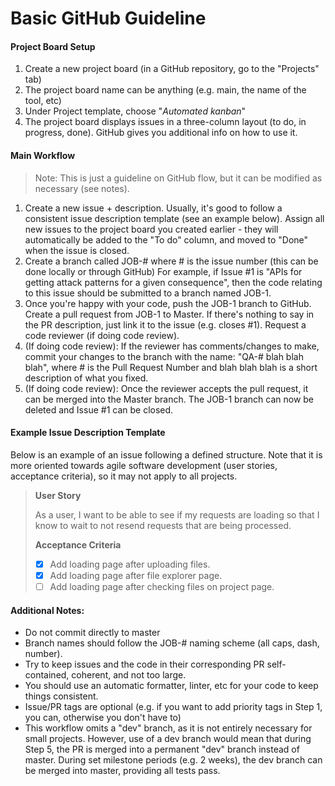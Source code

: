 # Basic GitHub Guideline

#### Project Board Setup

1. Create a new project board (in a GitHub repository, go to the "Projects" tab)
2. The project board name can be anything (e.g. main, the name of the tool, etc)
3. Under Project template, choose "*Automated kanban*"
4. The project board displays issues in a three-column layout (to do, in progress, done). GitHub gives you additional info on how to use it. 

#### Main Workflow

> Note: This is just a guideline on GitHub flow, but it can be modified as necessary (see notes). 

1. Create a new issue + description. Usually, it's good to follow a consistent issue description template (see an example below). Assign all new issues to the project board you created earlier - they will automatically be added to the "To do" column, and moved to "Done" when the issue is closed. 
2. Create a branch called JOB-# where # is the issue number (this can be done locally or through GitHub) For example, if Issue #1 is "APIs for getting attack patterns for a given consequence", then the code relating to this issue should be submitted to a branch named JOB-1.
3. Once you're happy with your code, push the JOB-1 branch to GitHub. Create a pull request from JOB-1 to Master. If there's nothing to say in the PR description, just link it to the issue (e.g. closes #1). Request a code reviewer (if doing code review).
4. (If doing code review): If the reviewer has comments/changes to make, commit your changes to the branch with the name: "QA-# blah blah blah", where # is the Pull Request Number and blah blah blah is a short description of what you fixed. 
5. (If doing code review): Once the reviewer accepts the pull request, it can be merged into the Master branch. The JOB-1 branch can now be deleted and Issue #1 can be closed. 

#### Example Issue Description Template

Below is an example of an issue following a defined structure. Note that it is more oriented towards agile software development (user stories, acceptance criteria), so it may not apply to all projects. 

> **User Story** 
> 
> As a user, I want to be able to see if my requests are loading so that I know to wait to not resend requests that are being processed.
>
> **Acceptance Criteria** 
>
> - [x] Add loading page after uploading files. 
> - [x] Add loading page after file explorer page. 
> - [ ] Add loading page after checking files on project page.

#### Additional Notes:

- Do not commit directly to master
- Branch names should follow the JOB-# naming scheme (all caps, dash, number).
- Try to keep issues and the code in their corresponding PR self-contained, coherent, and not too large. 
- You should use an automatic formatter, linter, etc for your code  to keep things consistent. 
- Issue/PR tags are optional (e.g. if you want to add priority tags in Step 1, you can, otherwise you don't have to)
- This workflow omits a "dev" branch, as it is not entirely necessary for small projects. However, use of a dev branch would mean that during Step 5, the PR is merged into a permanent "dev" branch instead of master. During set milestone periods (e.g. 2 weeks), the dev branch can be merged into master, providing all tests pass.  
